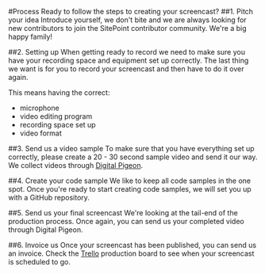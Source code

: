 #Process
Ready to follow the steps to creating your screencast?
##1. Pitch your idea
Introduce yourself, we don't bite and we are always looking for new contributors to join the SitePoint contributor community. We're a big happy family! 

##2. Setting up
When getting ready to record we need to make sure you have your recording space and equipment set up correctly. The last thing we want is for you to record your screencast and then have to do it over again.

This means having the correct:

- microphone
- video editing program 
- recording space set up
- video format

##3. Send us a video sample
To make sure that you have everything set up correctly, please create a 20 - 30 second sample video and send it our way. We collect videos through [Digital Pigeon](http://bit.ly/1K52UGY).

##4. Create your code sample
We like to keep all code samples in the one spot. Once you're ready to start creating code samples, we will set you up with a GitHub repository.

##5. Send us your final screencast
We're looking at the tail-end of the production process. Once again, you can send us your completed video through Digital Pigeon.

##6. Invoice us
Once your screencast has been published, you can send us an invoice. Check the [Trello](https://trello.com/b/5Pn9GZZR/sitepoint-short-videos) production board to see when your screencast is scheduled to go.

